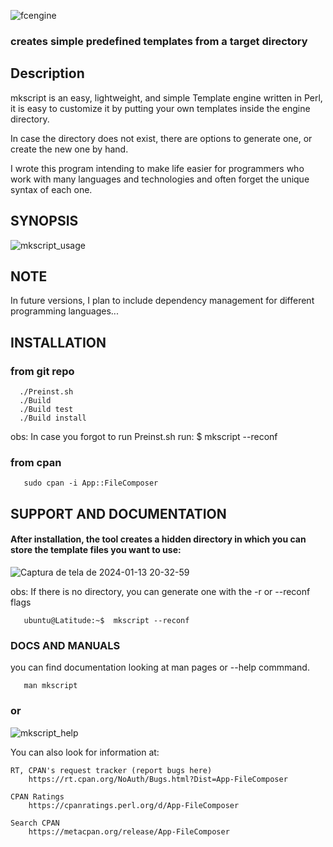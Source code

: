 ![fcengine](https://github.com/ariDevelops/File-Composer/assets/101485612/9299a0b2-2047-40ab-9903-6299deb19226)

### creates simple predefined templates from a target directory

## Description


mkscript is an easy, lightweight, and simple Template engine
written in Perl, it is easy to customize it by putting your
own templates inside the engine directory.

In case the directory does not exist, there are options 
to generate one, or create the new one by hand. 

I wrote this program intending to make
life easier for programmers who work with many 
languages and technologies and often forget the
unique syntax of each one.

## SYNOPSIS
![mkscript_usage](https://github.com/ariDevelops/File-Composer/assets/101485612/f30ee787-6616-495d-b47c-4708883ee5b2)


## NOTE
In future versions, I plan to include dependency management for 
different programming languages...

## INSTALLATION 
### from git repo
~~~ shell 
  ./Preinst.sh
  ./Build
  ./Build test
  ./Build install
~~~

obs: 
In case you forgot to run Preinst.sh run:
$ mkscript --reconf 

### from cpan 
~~~ shell
   sudo cpan -i App::FileComposer
~~~


## SUPPORT AND DOCUMENTATION

#### After installation, the tool creates a hidden directory in which you can store the template files you want to use:
![Captura de tela de 2024-01-13 20-32-59](https://github.com/ariDevelops/File-Composer/assets/101485612/bff541c4-ca6f-42cc-a7ef-f80f45eb4cbc)

obs: If there is no directory, you can generate one with the -r or --reconf flags
~~~ shell
   ubuntu@Latitude:~$  mkscript --reconf
~~~

### DOCS AND MANUALS
you can find documentation looking at man pages or --help commmand.

~~~ shell
   man mkscript
~~~
### or 
![mkscript_help](https://github.com/ariDevelops/File-Composer/assets/101485612/e77135ba-df14-48e2-a429-dba051a6b8f8)


You can also look for information at:

    RT, CPAN's request tracker (report bugs here)
        https://rt.cpan.org/NoAuth/Bugs.html?Dist=App-FileComposer

    CPAN Ratings
        https://cpanratings.perl.org/d/App-FileComposer

    Search CPAN
        https://metacpan.org/release/App-FileComposer
	

